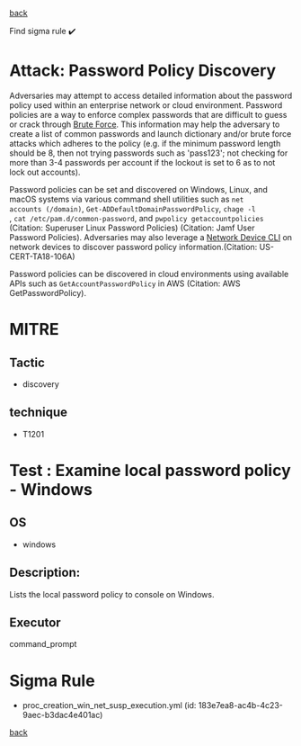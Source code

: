 
[back](../index.md)

Find sigma rule :heavy_check_mark: 

# Attack: Password Policy Discovery 

Adversaries may attempt to access detailed information about the password policy used within an enterprise network or cloud environment. Password policies are a way to enforce complex passwords that are difficult to guess or crack through [Brute Force](https://attack.mitre.org/techniques/T1110). This information may help the adversary to create a list of common passwords and launch dictionary and/or brute force attacks which adheres to the policy (e.g. if the minimum password length should be 8, then not trying passwords such as 'pass123'; not checking for more than 3-4 passwords per account if the lockout is set to 6 as to not lock out accounts).

Password policies can be set and discovered on Windows, Linux, and macOS systems via various command shell utilities such as <code>net accounts (/domain)</code>, <code>Get-ADDefaultDomainPasswordPolicy</code>, <code>chage -l <username></code>, <code>cat /etc/pam.d/common-password</code>, and <code>pwpolicy getaccountpolicies</code> (Citation: Superuser Linux Password Policies) (Citation: Jamf User Password Policies). Adversaries may also leverage a [Network Device CLI](https://attack.mitre.org/techniques/T1059/008) on network devices to discover password policy information.(Citation: US-CERT-TA18-106A)

Password policies can be discovered in cloud environments using available APIs such as <code>GetAccountPasswordPolicy</code> in AWS (Citation: AWS GetPasswordPolicy).

# MITRE
## Tactic
  - discovery


## technique
  - T1201


# Test : Examine local password policy - Windows
## OS
  - windows


## Description:
Lists the local password policy to console on Windows.


## Executor
command_prompt

# Sigma Rule
 - proc_creation_win_net_susp_execution.yml (id: 183e7ea8-ac4b-4c23-9aec-b3dac4e401ac)



[back](../index.md)
